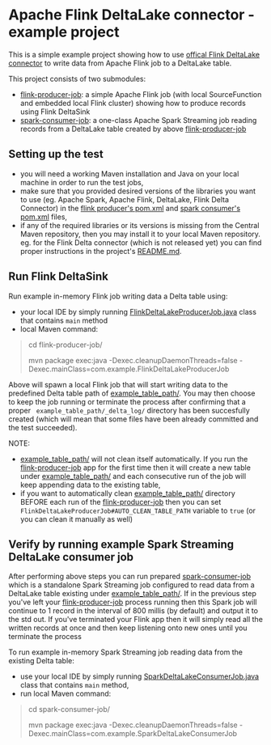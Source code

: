 # Apache Flink DeltaLake connector - example project
This is a simple example project showing how to use [offical Flink DeltaLake connector](https://github.com/delta-io/connectors/tree/master/flink-connector) to write data from Apache Flink job to a DeltaLake table.
 

This project consists of two submodules:
- [flink-producer-job](flink-producer-job/): a simple Apache Flink job (with local SourceFunction and embedded local Flink cluster) showing how to produce records using Flink DeltaSink
- [spark-consumer-job](spark-consumer-job/): a one-class Apache Spark Streaming job reading records from a DeltaLake table created by above [flink-producer-job](flink-producer-job/)

## Setting up the test
- you will need a working Maven installation and Java on your local machine in order to run the test jobs,
- make sure that you provided desired versions of the libraries you want to use (eg. Apache Spark, Apache Flink, DeltaLake, Flink Delta Connector) in the [flink producer's pom.xml](flink-producer-job/pom.xml) and [spark consumer's pom.xml](spark-consumer-job/pom.xml) files,
- if any of the required libraries or its versions is missing from the Central Maven repository, then you may install it to your local Maven repository. eg. for the Flink Delta connector (which is not released yet) you can find proper instructions in the project's [README.md](https://github.com/delta-io/connectors/blob/master/flink-connector/README.md).


## Run Flink DeltaSink

Run example in-memory Flink job writing data a Delta table using:
- your local IDE by simply running [FlinkDeltaLakeProducerJob.java](flink-producer-job/src/main/java/com/example/FlinkDeltaLakeProducerJob.java) class that contains `main` method
- local Maven command:
> cd flink-producer-job/
>
> mvn package exec:java -Dexec.cleanupDaemonThreads=false -Dexec.mainClass=com.example.FlinkDeltaLakeProducerJob

Above will spawn a local Flink job that will start writing data to the predefined Delta table path of [example_table_path/](example_table_path/). You may then choose to keep the job running or terminate the process  after confirming that a proper ` example_table_path/_delta_log/` directory has been succesfully created (which will mean that some files have been already committed and the test succeeded).

NOTE:
- [example_table_path/](example_table_path/) will not clean itself automatically. If you run the [flink-producer-job](flink-producer-job/) app for the first time then it will create a new table under [example_table_path/](example_table_path/) and each consecutive run of the job will keep appending data to the existing table,
- if you want to automatically clean [example_table_path/](example_table_path/) directory BEFORE each run of the [flink-producer-job](flink-producer-job/) then you can set `FlinkDeltaLakeProducerJob#AUTO_CLEAN_TABLE_PATH` variable to `true` (or you can clean it manually as well)

## Verify by running example Spark Streaming DeltaLake consumer job
After performing above steps you can run prepared [spark-consumer-job](spark-consumer-job/) which is a standalone Spark Streaming job configured to read data from a DeltaLake table existing under [example_table_path/](example_table_path/). If in the previous step you've left your [flink-producer-job](flink-producer-job/) process running then this Spark job will continue to 1 record
in the interval of 800 millis (by default) and output it to the std out. If you've terminated your Flink app then it will simply read all the written records at once and then keep listening onto new ones until you terminate the process

To run example in-memory Spark Streaming job reading data from the existing Delta table:
- use your local IDE by simply running [SparkDeltaLakeConsumerJob.java](spark-consumer-job/src/main/java/com.example/SparkDeltaLakeConsumerJob.java) class that contains `main` method,
- run local Maven command:
> cd spark-consumer-job/
>
> mvn package exec:java -Dexec.cleanupDaemonThreads=false -Dexec.mainClass=com.example.SparkDeltaLakeConsumerJob
